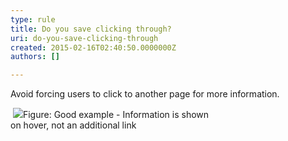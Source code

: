 ```yaml
---
type: rule
title: Do you save clicking through?
uri: do-you-save-clicking-through
created: 2015-02-16T02:40:50.0000000Z
authors: []

---
```


 
Avoid forcing users to click to another page for more information.
 
​
![](http&#58;//www.ssw.com.au/SSW/Standards/Rules/images/Clickingthrough.jpg)Figure: Good example - Information is shown <br>         on hover, not an additional link

